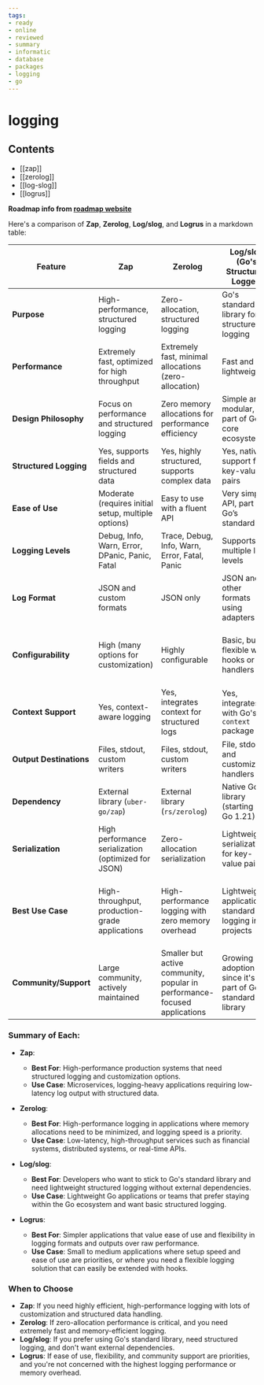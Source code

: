 ```yaml
---
tags:
- ready
- online
- reviewed
- summary
- informatic
- database
- packages
- logging
- go
---
```


# logging

## Contents

- [[zap]]
- [[zerolog]]
- [[log-slog]]
- [[logrus]]

__Roadmap info from [roadmap website](https://roadmap.sh/golang/logging)__

Here's a comparison of __Zap__, __Zerolog__, __Log/slog__, and __Logrus__ in a markdown table:

| __Feature__            | __Zap__                                            | __Zerolog__                                        | __Log/slog__ (Go's Structured Logger) | __Logrus__                                          |
|------------------------|----------------------------------------------------|----------------------------------------------------|---------------------------------------|----------------------------------------------------|
| __Purpose__            | High-performance, structured logging               | Zero-allocation, structured logging                | Go's standard library for structured logging | Simple, feature-rich logging library with hooks for customization |
| __Performance__        | Extremely fast, optimized for high throughput      | Extremely fast, minimal allocations (zero-allocation) | Fast and lightweight | Moderate performance, higher memory usage than Zap and Zerolog |
| __Design Philosophy__  | Focus on performance and structured logging        | Zero memory allocations for performance efficiency | Simple and modular, part of Go’s core ecosystem | Focus on ease of use and feature richness over raw performance |
| __Structured Logging__ | Yes, supports fields and structured data           | Yes, highly structured, supports complex data      | Yes, native support for key-value pairs | Yes, but with a less efficient API compared to Zap/Zerolog |
| __Ease of Use__        | Moderate (requires initial setup, multiple options) | Easy to use with a fluent API                      | Very simple API, part of Go’s standard | Very easy to use, beginner-friendly with a lot of built-in features |
| __Logging Levels__     | Debug, Info, Warn, Error, DPanic, Panic, Fatal     | Trace, Debug, Info, Warn, Error, Fatal, Panic      | Supports multiple log levels | Panic, Fatal, Error, Warn, Info, Debug, Trace |
| __Log Format__         | JSON and custom formats                            | JSON only                                          | JSON and other formats using adapters | Text by default, JSON via custom formatter |
| __Configurability__    | High (many options for customization)              | Highly configurable                                | Basic, but flexible with hooks or handlers | High configurability, with hooks for custom formatting and outputs |
| __Context Support__    | Yes, context-aware logging                         | Yes, integrates context for structured logs        | Yes, integrates with Go's `context` package | No built-in support (can be handled with manual integration) |
| __Output Destinations__| Files, stdout, custom writers                      | Files, stdout, custom writers                      | File, stdout, and customizable handlers | Files, stdout, custom writers |
| __Dependency__         | External library (`uber-go/zap`)                   | External library (`rs/zerolog`)                    | Native Go library (starting in Go 1.21) | External library (`sirupsen/logrus`) |
| __Serialization__      | High performance serialization (optimized for JSON)| Zero-allocation serialization                      | Lightweight serialization for key-value pairs | Higher memory usage, with more flexibility in output formatting |
| __Best Use Case__      | High-throughput, production-grade applications     | High-performance logging with zero memory overhead | Lightweight applications, standard logging in Go projects | Simple applications needing easy-to-implement logging with customizable features |
| __Community/Support__  | Large community, actively maintained               | Smaller but active community, popular in performance-focused applications | Growing adoption since it's part of Go’s standard library | Large, well-established community with many extensions available |

### __Summary of Each:__

- __Zap__:
  - __Best For__: High-performance production systems that need structured logging and customization options.
  - __Use Case__: Microservices, logging-heavy applications requiring low-latency log output with structured data.

- __Zerolog__:
  - __Best For__: High-performance logging in applications where memory allocations need to be minimized, and logging speed is a priority.
  - __Use Case__: Low-latency, high-throughput services such as financial systems, distributed systems, or real-time APIs.

- __Log/slog__:
  - __Best For__: Developers who want to stick to Go's standard library and need lightweight structured logging without external dependencies.
  - __Use Case__: Lightweight Go applications or teams that prefer staying within the Go ecosystem and want basic structured logging.

- __Logrus__:
  - __Best For__: Simpler applications that value ease of use and flexibility in logging formats and outputs over raw performance.
  - __Use Case__: Small to medium applications where setup speed and ease of use are priorities, or where you need a flexible logging solution that can easily be extended with hooks.

### __When to Choose__

- __Zap__: If you need highly efficient, high-performance logging with lots of customization and structured data handling.
- __Zerolog__: If zero-allocation performance is critical, and you need extremely fast and memory-efficient logging.
- __Log/slog__: If you prefer using Go's standard library, need structured logging, and don't want external dependencies.
- __Logrus__: If ease of use, flexibility, and community support are priorities, and you're not concerned with the highest logging performance or memory overhead.
